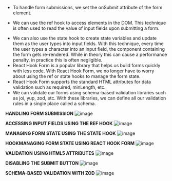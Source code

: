 - To handle form submissions, we set the onSubmit attribute of the form element.
+ We can use the ref hook to access elements in the DOM. This technique is often used to read the value of input fields upon submitting a form.
* We can also use the state hook to create state variables and update them as the user types into input fields. With this technique, every time the user types a character into an input field, the component containing the form gets re-rendered. While in theory this can cause a performance penalty, in practice this is often negligible.
* React Hook Form is a popular library that helps us build forms quickly with less code. With React Hook Form, we no longer have to worry about using the ref or state hooks to manage the form state.
* React Hook Form supports the standard HTML attributes for data validation such as required, minLength, etc.
* We can validate our forms using schema-based validation libraries such as joi, yup, zod, etc. With these libraries, we can define all our validation rules in a single place called a schema.

**HANDLING FORM SUBMISSION**
 ![image](https://github.com/user-attachments/assets/5a704f66-3c43-4950-baf2-c24df38d0ef3)

**ACCESSING INPUT FIELDS USING THE REF HOOK**
 ![image](https://github.com/user-attachments/assets/617a707f-fb84-4046-8410-3ffe363ec8c3)

**MANAGING FORM STATE USING THE STATE HOOK**
![image](https://github.com/user-attachments/assets/1c02c69e-1880-4f4c-9eda-0937a7a34d23)

**HOOKMANAGING FORM STATE USING REACT HOOK FORM**
![image](https://github.com/user-attachments/assets/fc4830f3-abd9-4fc4-9af4-07a755344390)

**VALIDATION USING HTML5 ATTRIBUTES**
![image](https://github.com/user-attachments/assets/4dc9dacd-94f7-435b-ba9d-0027e6b292b0)

**DISABLING THE SUBMIT BUTTON**
![image](https://github.com/user-attachments/assets/a3f50634-13d9-4f4e-9466-a95e089dfaf4)

**SCHEMA-BASED VALIDATION WITH ZOD**
![image](https://github.com/user-attachments/assets/fa1706e7-e116-45e7-a0fb-2829526b23d5)
